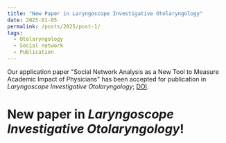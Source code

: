 ```yaml
---
title: "New Paper in Laryngoscope Investigative Otolaryngology"
date: 2025-01-05
permalink: /posts/2025/post-1/
tags:
  - Otolaryngology
  - Social network
  - Publication 
---
```


Our application paper "Social Network Analysis as a New Tool to Measure Academic Impact of Physicians" has been accepted for publication in *Laryngoscope Investigative Otolaryngology*; [DOI](https://doi.org/10.1002/lio2.70060). 

New paper in *Laryngoscope Investigative Otolaryngology*!
=====

